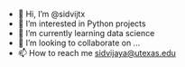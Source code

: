 - 👋 Hi, I’m @sidvijtx 
- 👀 I’m interested in Python projects 
- 🌱 I’m currently learning data science
- 💞️ I’m looking to collaborate on ...
- 📫 How to reach me sidvijaya@utexas.edu

<!---
sidvijtx/sidvijtx is a ✨ special ✨ repository because its `README.md` (this file) appears on your GitHub profile.
You can click the Preview link to take a look at your changes.
--->
